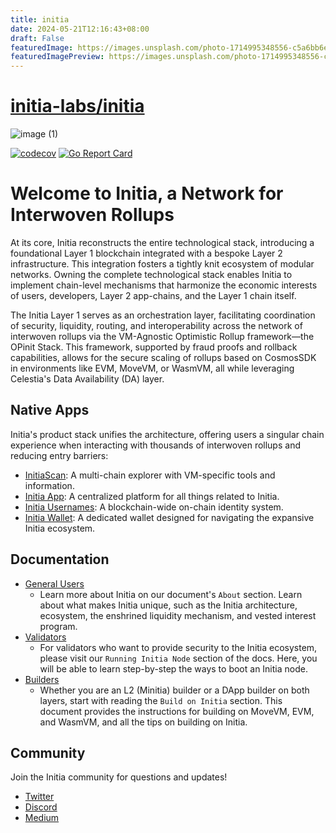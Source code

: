 ```yaml
---
title: initia
date: 2024-05-21T12:16:43+08:00
draft: False
featuredImage: https://images.unsplash.com/photo-1714995348556-c5a6bb6e7102?ixid=M3w0NjAwMjJ8MHwxfHJhbmRvbXx8fHx8fHx8fDE3MTYyNjQ5NTh8&ixlib=rb-4.0.3
featuredImagePreview: https://images.unsplash.com/photo-1714995348556-c5a6bb6e7102?ixid=M3w0NjAwMjJ8MHwxfHJhbmRvbXx8fHx8fHx8fDE3MTYyNjQ5NTh8&ixlib=rb-4.0.3
---
```


# [initia-labs/initia](https://github.com/initia-labs/initia)

![image (1)](https://github.com/initia-labs/initia/assets/160459432/3b7812ec-be55-417d-8ca2-dee77a294874)

[![codecov](https://codecov.io/gh/initia-labs/initia/graph/badge.svg?token=CQ8FELH3BU)](https://codecov.io/gh/initia-labs/initia)
[![Go Report Card](https://goreportcard.com/badge/github.com/initia-labs/initia)](https://goreportcard.com/report/github.com/initia-labs/initia)

# Welcome to Initia, a Network for Interwoven Rollups

At its core, Initia reconstructs the entire technological stack, introducing a foundational Layer 1 blockchain integrated with a bespoke Layer 2 infrastructure. This integration fosters a tightly knit ecosystem of modular networks. Owning the complete technological stack enables Initia to implement chain-level mechanisms that harmonize the economic interests of users, developers, Layer 2 app-chains, and the Layer 1 chain itself.

The Initia Layer 1 serves as an orchestration layer, facilitating coordination of security, liquidity, routing, and interoperability across the network of interwoven rollups via the VM-Agnostic Optimistic Rollup framework—the OPinit Stack. This framework, supported by fraud proofs and rollback capabilities, allows for the secure scaling of rollups based on CosmosSDK in environments like EVM, MoveVM, or WasmVM, all while leveraging Celestia's Data Availability (DA) layer.

## Native Apps

Initia's product stack unifies the architecture, offering users a singular chain experience when interacting with thousands of interwoven rollups and reducing entry barriers:

- [InitiaScan](https://scan.initia.tech/initiation-1): A multi-chain explorer with VM-specific tools and information.
- [Initia App](https://app.testnet.initia.xyz): A centralized platform for all things related to Initia.
- [Initia Usernames](https://usernames.testnet.initia.xyz): A blockchain-wide on-chain identity system.
- [Initia Wallet](https://chromewebstore.google.com/detail/initia-wallet/ffbceckpkpbcmgiaehlloocglmijnpmp): A dedicated wallet designed for navigating the expansive Initia ecosystem.

## Documentation

- [General Users](https://docs.initia.xyz)
  - Learn more about Initia on our document's ```About``` section. Learn about what makes Initia unique, such as the Initia architecture, ecosystem, the enshrined liquidity mechanism, and vested interest program.
- [Validators](https://docs.initia.xyz/run-initia-node/running-initia-node)
  - For validators who want to provide security to the Initia ecosystem, please visit our ```Running Initia Node``` section of the docs. Here, you will be able to learn step-by-step the ways to boot an Initia node.
- [Builders](https://docs.initia.xyz/build-on-initia/getting-started)
  - Whether you are an L2 (Minitia) builder or a DApp builder on both layers, start with reading the ```Build on Initia``` section. This document provides the instructions for building on MoveVM, EVM, and WasmVM, and all the tips on building on Initia.

## Community

Join the Initia community for questions and updates!

- [Twitter](https://twitter.com/initiaFDN)
- [Discord](https://discord.gg/initia)
- [Medium](https://medium.com/@initiafdn)
  

